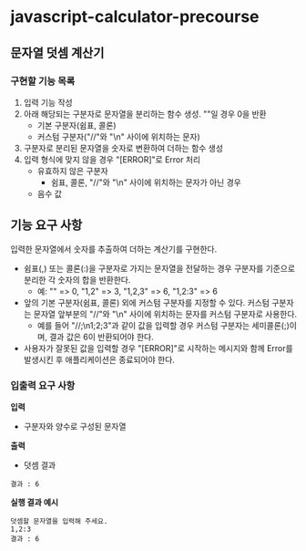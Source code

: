 # javascript-calculator-precourse

## 문자열 덧셈 계산기

### 구현할 기능 목록

1. 입력 기능 작성
2. 아래 해당되는 구분자로 문자열을 분리하는 함수 생성. ""일 경우 0을 반환
   - 기본 구분자(쉼표, 콜론)
   - 커스텀 구분자("//"와 "\n" 사이에 위치하는 문자)
3. 구분자로 분리된 문자열을 숫자로 변환하여 더하는 함수 생성
4. 입력 형식에 맞지 않을 경우 "[ERROR]"로 Error 처리
   - 유효하지 않은 구분자
     - 쉼표, 콜론, "//"와 "\n" 사이에 위치하는 문자가 아닌 경우
   - 음수 값

## 기능 요구 사항

입력한 문자열에서 숫자를 추출하여 더하는 계산기를 구현한다.

- 쉼표(,) 또는 콜론(:)을 구분자로 가지는 문자열을 전달하는 경우 구분자를 기준으로 분리한 각 숫자의 합을 반환한다.
  - 예: "" => 0, "1,2" => 3, "1,2,3" => 6, "1,2:3" => 6
- 앞의 기본 구분자(쉼표, 콜론) 외에 커스텀 구분자를 지정할 수 있다. 커스텀 구분자는 문자열 앞부분의 "//"와 "\n" 사이에 위치하는 문자를 커스텀 구분자로 사용한다.
  - 예를 들어 "//;\n1;2;3"과 같이 값을 입력할 경우 커스텀 구분자는 세미콜론(;)이며, 결과 값은 6이 반환되어야 한다.
- 사용자가 잘못된 값을 입력할 경우 "[ERROR]"로 시작하는 메시지와 함께 Error를 발생시킨 후 애플리케이션은 종료되어야 한다.

### 입출력 요구 사항

**입력**

- 구분자와 양수로 구성된 문자열

**출력**

- 덧셈 결과

```
결과 : 6
```

**실행 결과 예시**

```
덧셈할 문자열을 입력해 주세요.
1,2:3
결과 : 6
```
